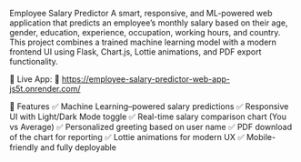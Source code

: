 Employee Salary Predictor
A smart, responsive, and ML-powered web application that predicts an employee’s monthly salary based on their age, gender, education, experience, occupation, working hours, and country. This project combines a trained machine learning model with a modern frontend UI using Flask, Chart.js, Lottie animations, and PDF export functionality.

🚀 Live App:
🔗 https://employee-salary-predictor-web-app-js5t.onrender.com/

🧠 Features
✅ Machine Learning–powered salary predictions
✅ Responsive UI with Light/Dark Mode toggle
✅ Real-time salary comparison chart (You vs Average)
✅ Personalized greeting based on user name
✅ PDF download of the chart for reporting
✅ Lottie animations for modern UX
✅ Mobile-friendly and fully deployable



